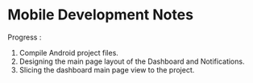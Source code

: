 # Mobile Development Notes
Progress : 
1. Compile Android project files.
2. Designing the main page layout of the Dashboard and Notifications.
3. Slicing the dashboard main page view to the project.
